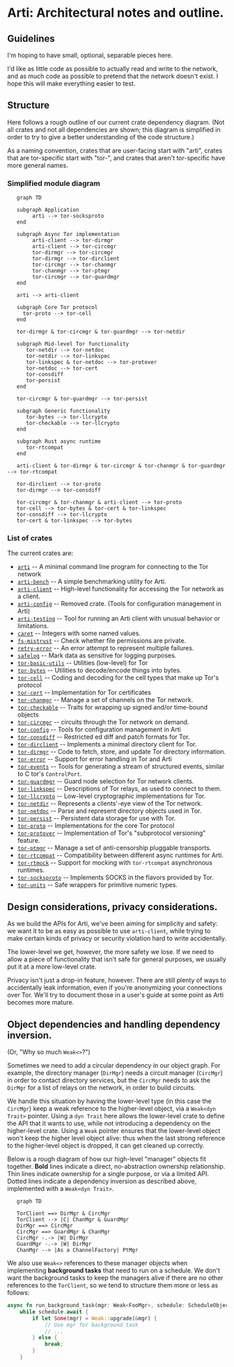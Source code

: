 # Arti: Architectural notes and outline.

## Guidelines

I'm hoping to have small, optional, separable pieces here.

I'd like as little code as possible to actually read and write to the
network, and as much code as possible to pretend that the network doesn't
exist.  I hope this will make everything easier to test.

## Structure

Here follows a rough outline of our current crate dependency diagram.  (Not all
crates and not all dependencies are shown; this diagram is simplified in order to 
try to give a better understanding of the code structure.)

As a naming convention, crates that are user-facing start with "arti", crates
that are tor-specific start with "tor-", and crates that aren't tor-specific
have more general names.

### Simplified module diagram

```mermaid
   graph TD

   subgraph Application
        arti --> tor-socksproto
   end
   
   subgraph Async Tor implementation
        arti-client --> tor-dirmgr
        arti-client --> tor-circmgr
        tor-dirmgr --> tor-circmgr
        tor-dirmgr --> tor-dirclient 
        tor-circmgr --> tor-chanmgr
        tor-chanmgr --> tor-ptmgr
        tor-circmgr --> tor-guardmgr
   end

   arti --> arti-client

   subgraph Core Tor protocol
     tor-proto --> tor-cell
   end

   tor-dirmgr & tor-circmgr & tor-guardmgr --> tor-netdir

   subgraph Mid-level Tor functionality
      tor-netdir --> tor-netdoc
      tor-netdir --> tor-linkspec
      tor-linkspec & tor-netdoc --> tor-protover
      tor-netdoc --> tor-cert
      tor-consdiff
      tor-persist
   end

   tor-circmgr & tor-guardmgr --> tor-persist

   subgraph Generic functionality
      tor-bytes --> tor-llcrypto
      tor-checkable --> tor-llcrypto
   end

   subgraph Rust async runtime
      tor-rtcompat
   end

   arti-client & tor-dirmgr & tor-circmgr & tor-chanmgr & tor-guardmgr --> tor-rtcompat

   tor-dirclient --> tor-proto
   tor-dirmgr --> tor-consdiff

   tor-circmgr & tor-chanmgr & arti-client --> tor-proto
   tor-cell --> tor-bytes & tor-cert & tor-linkspec
   tor-consdiff --> tor-llcrypto
   tor-cert & tor-linkspec --> tor-bytes
```

### List of crates

The current crates are:

* [`arti`](../../crates/arti/README.md) -- A minimal command line program for connecting to the Tor network
* [`arti-bench`](../../crates/arti-bench/README.md) -- A simple benchmarking utility for Arti.
* [`arti-client`](../../crates/arti-client/README.md) -- High-level functionality for accessing the Tor network as a client.
* [`arti-config`](../../crates/arti-config/README.md) -- Removed crate.  (Tools for configuration management in Arti)
* [`arti-testing`](../../crates/arti-testing/README.md) -- Tool for running an Arti client with unusual behavior or limitations.
* [`caret`](../../crates/caret/README.md) -- Integers with some named values.
* [`fs-mistrust`](../../crates/fs-mistrust/README.md) -- Check whether file permissions are private.
* [`retry-error`](../../crates/retry-error/README.md) -- An error attempt to represent multiple failures.
* [`safelog`](../../crates/safelog/README.md) -- Mark data as sensitive for logging purposes.
* [`tor-basic-utils`](../../crates/tor-basic-utils/README.md) -- Utilities (low-level) for Tor
* [`tor-bytes`](../../crates/tor-bytes/README.md) -- Utilities to decode/encode things into bytes.
* [`tor-cell`](../../crates/tor-cell/README.md) -- Coding and decoding for the cell types that make up Tor's protocol
* [`tor-cert`](../../crates/tor-cert/README.md) -- Implementation for Tor certificates
* [`tor-chanmgr`](../../crates/tor-chanmgr/README.md) -- Manage a set of channels on the Tor network.
* [`tor-checkable`](../../crates/tor-checkable/README.md) -- Traits for wrapping up signed and/or time-bound objects
* [`tor-circmgr`](../../crates/tor-circmgr/README.md) -- circuits through the Tor network on demand.
* [`tor-config`](../../crates/tor-config/README.md) -- Tools for configuration management in Arti
* [`tor-consdiff`](../../crates/tor-consdiff/README.md) -- Restricted ed diff and patch formats for Tor.
* [`tor-dirclient`](../../crates/tor-dirclient/README.md) -- Implements a minimal directory client for Tor.
* [`tor-dirmgr`](../../crates/tor-dirmgr/README.md) -- Code to fetch, store, and update Tor directory information.
* [`tor-error`](../../crates/tor-error/README.md) -- Support for error handling in Tor and Arti
* [`tor-events`](../../crates/tor-events/README.md) -- Tools for generating a stream of structured events, similar to C tor's `ControlPort`.
* [`tor-guardmgr`](../../crates/tor-guardmgr/README.md) -- Guard node selection for Tor network clients.
* [`tor-linkspec`](../../crates/tor-linkspec/README.md) -- Descriptions of Tor relays, as used to connect to them.
* [`tor-llcrypto`](../../crates/tor-llcrypto/README.md) -- Low-level cryptographic implementations for Tor.
* [`tor-netdir`](../../crates/tor-netdir/README.md) -- Represents a clients'-eye view of the Tor network.
* [`tor-netdoc`](../../crates/tor-netdoc/README.md) -- Parse and represent directory objects used in Tor.
* [`tor-persist`](../../crates/tor-persist/README.md) -- Persistent data storage for use with Tor.
* [`tor-proto`](../../crates/tor-proto/README.md) -- Implementations for the core Tor protocol
* [`tor-protover`](../../crates/tor-protover/README.md) -- Implementation of Tor's "subprotocol versioning" feature.
* [`tor-ptmgr`](../../crates/tor-ptmgr/README.md) -- Manage a set of anti-censorship pluggable transports.
* [`tor-rtcompat`](../../crates/tor-rtcompat/README.md) -- Compatibility between different async runtimes for Arti.
* [`tor-rtmock`](../../crates/tor-rtmock/README.md) -- Support for mocking with `tor-rtcompat` asynchronous runtimes.
* [`tor-socksproto`](../../crates/tor-socksproto/README.md) -- Implements SOCKS in the flavors provided by Tor.
* [`tor-units`](../../crates/tor-units/README.md) -- Safe wrappers for primitive numeric types.

## Design considerations, privacy considerations.

As we build the APIs for Arti, we've been aiming for
simplicity and safety: we want it to be as easy as possible to use
`arti-client`, while trying to make certain kinds of privacy or security
violation hard to write accidentally.

The lower-level we get, however, the more safety we lose.  If we need to
allow a piece of functionality that isn't safe for general purposes, we
usually put it at a more low-level crate.

Privacy isn't just a drop-in feature, however.  There are still
plenty of ways to accidentally leak information, even if you're
anonymizing your connections over Tor.  We'll try to document
those in a user's guide at some point as Arti becomes more mature.

## Object dependencies and handling dependency inversion.

(Or, "Why so much `Weak<>`?")

Sometimes we need to add a circular dependency in our object graph. For example,
the directory manager (`DirMgr`) needs a circuit manager (`CircMgr`) in order to
contact directory services, but the `CircMgr` needs to ask the `DirMgr` for a
list of relays on the network, in order to build circuits.

We handle this situation by having the lower-level type (in this case the
`CircMgr`) keep a weak reference to the higher-level object, via a `Weak<dyn
Trait>` pointer.  Using a `dyn Trait` here allows the lower-level crate to
define the API that it wants to use, while not introducing a dependency on the
higher-level crate.  Using a `Weak` pointer ensures that the lower-level object
won't keep the higher level object alive: thus when the last strong reference to the
higher-level object is dropped, it can get cleaned up correctly.

Below is a rough diagram of how our high-level "manager" objects fit together.
**Bold** lines indicate a direct, no-abstraction ownership relationship.  Thin
lines indicate ownership for a single purpose, or via a limited API.  Dotted
lines indicate a dependency inversion as described above, implemented with a 
`Weak<dyn Trait>`.

```mermaid
   graph TD

   TorClient ==> DirMgr & CircMgr
   TorClient --> |C| ChanMgr & GuardMgr
   DirMgr ==> CircMgr
   CircMgr ==> GuardMgr & ChanMgr
   CircMgr -.-> |W| DirMgr
   GuardMgr -.-> |W| DirMgr
   ChanMgr --> |As a ChannelFactory| PtMgr
```

We also use `Weak<>` references to these manager objects when implementing
**background tasks** that need to run on a schedule.  We don't want the
background tasks to keep the managers alive if there are no other references to
the `TorClient`, so we tend to structure them more or less as follows:

```rust
async fn run_background_task(mgr: Weak<FooMgr>, schedule: ScheduleObject) {
    while schedule.await {
        if let Some(mgr) = Weak::upgrade(&mgr) {
            // Use mgr for background task
            // ...
        } else {
            break;
        }
    }
```


